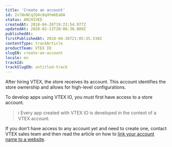 ```yaml
---
title: 'Create an account'
id: 2xlNxNCqIQ4c0q4Ym6EaOA
status: ARCHIVED
createdAt: 2018-04-26T19:23:54.977Z
updatedAt: 2020-02-13T20:06:38.809Z
publishedAt: 
firstPublishedAt: 2018-04-26T21:05:35.530Z
contentType: trackArticle
productTeam: VTEX IO
slugEN: create-an-account
locale: en
trackId: 
trackSlugEN: untitled-track
---
```


After hiring VTEX, the store receives its account. This account identifies the store ownership and allows for high-level configurations.

To develop apps using VTEX IO, you must first have access to a store account. 

>ℹ️ Every app created with VTEX IO is developed in the context of a VTEX account.

If you don't have access to any account yet and need to create one, contact VTEX sales team and then read the article on how to [link your account name to a website](/en/tutorial/linking-an-account-name-to-a-website-binding).
